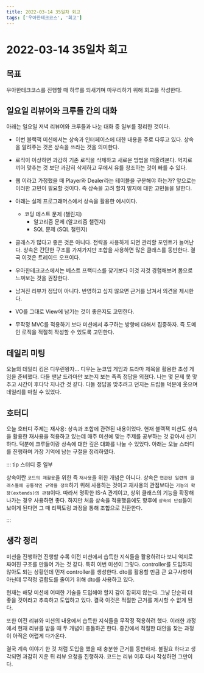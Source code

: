 ```yaml
---
title: 2022-03-14 35일차 회고
tags: ['우아한테크코스', '회고']
---
```


# 2022-03-14 35일차 회고

<CenterImage image-src=https://user-images.githubusercontent.com/59357153/152970395-a31c8134-fc89-449f-b4dc-441e03df929c.png />

## 목표

우아한테크코스를 진행할 때 하루를 되새기며 마무리하기 위해 회고를 작성한다.

## 일요일 리뷰어와 크루들 간의 대화

아래는 일요일 저녁 리뷰어와 크루들과 나눈 대화 중 일부를 정리한 것이다.

* 이번 블랙잭 미션에서는 상속과 인터페이스에 대한 내용을 주로 다루고 있다. 상속을 알려주는 것은 상속을 쓰라는 것을 의미한다.

* 로직이 이상하면 과감히 기존 로직을 삭제하고 새로운 방법을 떠올려본다. 억지로 끼어 맞추는 것 보단 과감히 삭제하고 무에서 유를 창조하는 것이 빠를 수 있다.

* 웹 이라고 가정했을 때 Player와 Dealer라는 테이블을 구분해야 하는가? 앞으로는 이러한 고민이 필요할 것이다. 즉 상속을 고려 할지 말지에 대한 고민들을 말한다.

* 아래는 실제 프로그래머스에서 상속을 활용한 예시이다.
    * 코딩 테스트 문제 (챌린지)
        * 알고리즘 문제 (알고리즘 챌린지)
        * SQL 문제 (SQL 챌린지)

* 클래스가 많다고 좋은 것은 아니다. 전략을 사용하게 되면 관리할 포인트가 늘어난다. 상속은 간단한 구조를 가져가지만 조합을 사용하면 많은 클래스를 동반한다. 결국 이것은 트레이드 오프이다.

* 우아한테크코스에서는 베스트 프랙티스를 찾기보다 이것 저것 경험해보며 몸으로 느껴보는 것을 권장한다.

* 남겨진 리뷰가 정답이 아니다. 반영하고 싶지 않으면 근거를 남겨서 의견을 제시한다.

* VO를 그대로 View에 남기는 것이 좋은지도 고민한다.

* 무작정 MVC를 적용하기 보다 미션에서 추구하는 방향에 대해서 집중하자. 즉 도메인 로직을 적절히 작성할 수 있도록 고민한다.

## 데일리 미팅

오늘의 데일리 킹은 디우린왕자... 디우는 눈코입 게임과 드라마 제목을 활용한 초성 게임을 준비했다. 다들 맨날 드라마만 보는지 보는 족족 정답을 외쳤다. 나는 몇 문제 못 맞추고 시간이 후다닥 지나간 것 같다. 다들 정답을 맞추려고 던지는 드립들 덕분에 웃으며 데일리를 마칠 수 있었다.

## 호터디

오늘 호터디 주제는 재사용: 상속과 조합에 관련된 내용이었다. 현재 블랙잭 미션도 상속을 활용한 재사용을 적용하고 있는데 매주 미션에 맞는 주제를 공부하는 것 같아서 신기하다. 덕분에 크루들이랑 상속에 대한 깊은 대화를 나눌 수 있었다. 아래는 오늘 스터디를 진행하며 가장 기억에 남는 구절을 정리하였다.

::: tip 스터디 중 일부

상속이란 `코드의 재활용`을 위한 즉 `재사용`을 위한 개념은 아니다. 상속은 `연관된 일련의 클래스들에 공통적인 규약을 정의`하기 위해 사용하는 것이고 재사용의 관점보다는 `기능의 확장(extends)의 관점`이다. 따라서 명확한 IS-A 관계이고, 상위 클래스의 기능을 확장해 나가는 경우 사용하면 좋다. 하지만 처음 상속을 적용했음에도 향후에 `상속의 단점`들이 보이게 된다면 그 때 리팩토링 과정을 통해 조합으로 전환한다.

:::

## 생각 정리

미션을 진행하면 진행할 수록 이전 미션에서 습득한 지식들을 활용하려다 보니 억지로 짜여진 구조를 만들어 가는 것 같다. 특히 이번 미션이 그렇다. controller를 도입하지 않아도 되는 상황인데 먼저 controller를 생성한다. dto를 활용할 만큼 큰 요구사항이 아닌데 무작정 결합도를 줄이기 위해 dto를 사용하고 있다. 

현재는 해당 미션에 어떠한 기술을 도입해야 할지 감이 잡히지 않는다. 그냥 단순히 더 좋을 것이라고 추측하고 도입하고 있다. 결국 이것은 적절한 근거를 제시할 수 없게 된다.

또한 이전 리뷰와 미션의 내용에서 습득한 지식들을 무작정 적용하려 했다. 이러한 과정에서 현재 리뷰를 받을 때 두 개념이 충돌하곤 한다. 중간에서 적절한 대안을 찾는 과정이 아직은 어렵게 다가온다. 

결국 계속 이야기 한 것 처럼 도입을 했을 때 충분한 근거를 동반하자. 불필요 하다고 생각되면 과감히 지운 뒤 리뷰 요청을 진행하자. 코드는 리뷰 이후 다시 작성하면 그만이다. 

<TagLinks />